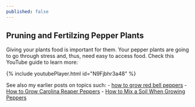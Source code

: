 ```yaml
---
published: false
---
```

## Pruning and Fertilzing Pepper Plants

Giving your plants food is important for them.  Your pepper plants are going to go through stress and, thus, need easy to access food. Check this YouTube guide to learn more:


{% include youtubePlayer.html id="N9Fjbhr3a48" %}

See also my earlier posts on topics such:
	- [how to grow red bell peppers](https://capsicumboy.github.io/Growing-Red-Bell-Peppers-From-Seed/)
    - [How to Grow Carolina Reaper Peppers](https://capsicumboy.github.io/How-to-Grow-Carolina-Reaper-Peppers/)
    - [How to Mix a Soil When Growing Peppers](https://capsicumboy.github.io/How-to-Make-Soil-Mix-When-Growing-Peppers/)

